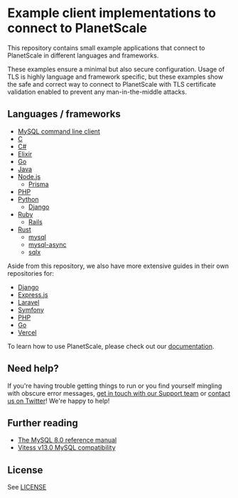 # Example client implementations to connect to PlanetScale

This repository contains small example applications that connect to
PlanetScale in different languages and frameworks.

These examples ensure a minimal but also secure configuration. Usage of
TLS is highly language and framework specific, but these examples show
the safe and correct way to connect to PlanetScale with TLS certificate
validation enabled to prevent any man-in-the-middle attacks.

## Languages / frameworks

- [MySQL command line client](mysql)
- [C](c)
- [C#](c%23)
- [Elixir](elixir)
- [Go](go)
- [Java](java)
- [Node.js](nodejs)
  - [Prisma](nodejs/prisma)
- [PHP](php)
- [Python](python)
  - [Django](python/django)
- [Ruby](ruby)
  - [Rails](ruby/rails)
- [Rust](rust)
  - [mysql](rust/mysql)
  - [mysql-async](rust/mysql-async)
  - [sqlx](rust/sqlx)

Aside from this repository, we also have more extensive guides in their own
repositories for:

- [Django](https://github.com/planetscale/django-example)
- [Express.js](https://github.com/planetscale/express-example)
- [Laravel](https://github.com/planetscale/laravel-crud-mysql)
- [Symfony](https://github.com/planetscale/symfony-example)
- [PHP](https://github.com/planetscale/php-example)
- [Go](https://github.com/planetscale/golang-example)
- [Vercel](https://github.com/planetscale/vercel-integration-example)

To learn how to use PlanetScale, please check out our
[documentation](https://docs.planetscale.com).

## Need help?

If you're having trouble getting things to run or you find yourself mingling
with obscure error messages, [get in touch with our Support team](https://planetscale.com/support) or [contact us on Twitter](https://twitter.com/planetscalehelp)! We're
happy to help!

## Further reading

- [The MySQL 8.0 reference manual](https://dev.mysql.com/doc/refman/8.0/en/)
- [Vitess v13.0 MySQL compatibility](https://vitess.io/docs/13.0/reference/compatibility/mysql-compatibility/)

## License

See [LICENSE](LICENSE)
